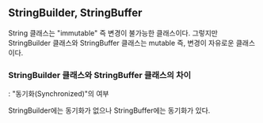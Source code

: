 ## StringBuilder, StringBuffer

String 클래스는 "immutable" 즉 변경이 불가능한 클래스이다.
그렇지만 StringBuilder 클래스와 StringBuffer 클래스는 mutable 즉, 변경이 자유로운 클래스이다.

### StringBuilder 클래스와 StringBuffer 클래스의 차이

: "동기화(Synchronized)"의 여부

StringBuilder에는 동기화가 없으나 StringBuffer에는 동기화가 있다.
